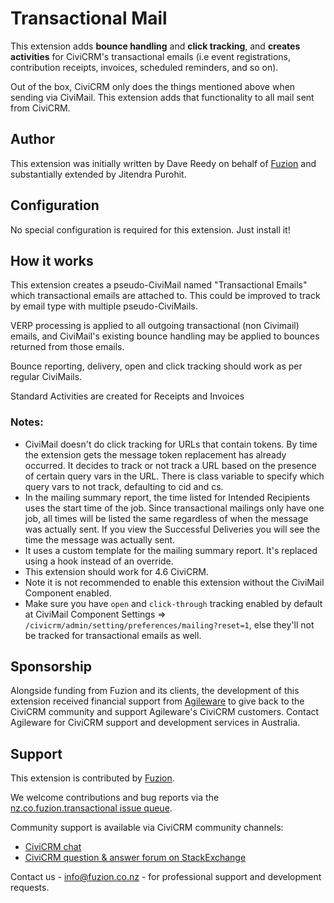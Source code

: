 # Transactional Mail

This extension adds **bounce handling** and **click tracking**, and **creates activities** for CiviCRM's transactional emails (i.e event registrations, contribution receipts, invoices, scheduled reminders, and so on).

Out of the box, CiviCRM only does the things mentioned above when sending via CiviMail. This extension adds that functionality to all mail sent from CiviCRM.

## Author

This extension was initially written by Dave Reedy on behalf of [Fuzion](https://www.fuzion.co.nz) and substantially extended by Jitendra Purohit.

## Configuration

No special configuration is required for this extension. Just install it!

## How it works

This extension creates a pseudo-CiviMail named "Transactional Emails" which transactional emails are attached to. This could be improved to track by email type with multiple pseudo-CiviMails.

VERP processing is applied to all outgoing transactional (non Civimail) emails, and CiviMail's existing bounce handling may be applied to bounces returned from those emails.

Bounce reporting, delivery, open and click tracking should work as per regular CiviMails.

Standard Activities are created for Receipts and Invoices

### Notes:

* CiviMail doesn't do click tracking for URLs that contain tokens. By time the extension gets the message token replacement has already occurred. It decides to track or not track a URL based on the presence of certain query vars in the URL. There is class variable to specify which query vars to not track, defaulting to cid and cs.
* In the mailing summary report, the time listed for Intended Recipients uses the start time of the job. Since transactional mailings only have one job, all times will be listed the same regardless of when the message was actually sent. If you view the Successful Deliveries you will see the time the message was actually sent.
* It uses a custom template for the mailing summary report. It's replaced using a hook instead of an override.
* This extension should work for 4.6 CiviCRM.
* Note it is not recommended to enable this extension without the CiviMail Component enabled.
* Make sure you have `open` and `click-through` tracking enabled by default at CiviMail Component Settings => `/civicrm/admin/setting/preferences/mailing?reset=1`, else they'll not be tracked for transactional emails as well.

## Sponsorship

Alongside funding from Fuzion and its clients, the development of this extension received financial support from [Agileware](https://agileware.com.au) to give back to the CiviCRM community and support Agileware's CiviCRM customers. Contact Agileware for CiviCRM support and development services in Australia.

## Support

This extension is contributed by [Fuzion](https://www.fuzion.co.nz).

We welcome contributions and bug reports via the [nz.co.fuzion.transactional issue queue](https://github.com/fuzionnz/nz.co.fuzion.transactional/issues).

Community support is available via CiviCRM community channels:

* [CiviCRM chat](https://chat.civicrm.org)
* [CiviCRM question & answer forum on StackExchange](https://civicrm.stackexchange.com)

Contact us - info@fuzion.co.nz - for professional support and development requests.
